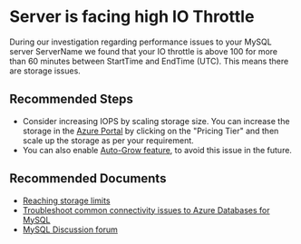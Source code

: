 <properties
    pageTitle="Orcas MySQL server is facing high IO throttle"
    description="Orcas MySQL server is facing high IO throttle"
    infoBubbleText="Server is facing high IO throttle. See details on the right"
    service="microsoft.dbformysql"
    resource="dbformysql"
    authors="congwang"
    ms.author="conwan"
    displayOrder="100"
    articleId="dbformysql-asc-performance-xiooperation"
    diagnosticScenario="OrcasMySQLXIOThrottle"
    selfHelpType="rca"
    resourceTags="servers, databases"
	cloudEnvironments="public, Fairfax, usnat, ussec"
	ownershipId="AzureData_AzureDatabaseforMySQL"
/>

# Server is facing high IO Throttle

<!--issueDescription-->
During our investigation regarding performance issues to your MySQL server <!--$ServerName-->ServerName<!--/$ServerName--> we found that your IO throttle is above 100 for more than 60 minutes between <!--$StartTime-->StartTime<!--/$StartTime--> and <!--$EndTime-->EndTime<!--/$EndTime--> (UTC). This means there are storage issues.
<!--/issueDescription-->

## **Recommended Steps**

* Consider increasing IOPS by scaling storage size. You can increase the storage in the [Azure Portal](https://portal.azure.com) by clicking on the "Pricing Tier" and then scale up the storage as per your requirement.
* You can also enable [Auto-Grow feature](https://docs.microsoft.com/azure/mysql/howto-auto-grow-storage-portal), to avoid this issue in the future.

## **Recommended Documents**

* [Reaching storage limits](https://docs.microsoft.com/azure/mysql/concepts-pricing-tiers)
* [Troubleshoot common connectivity issues to Azure Databases for MySQL](https://docs.microsoft.com/azure/mysql/howto-troubleshoot-common-connection-issues)<br>
* [MySQL Discussion forum](https://social.msdn.microsoft.com/Forums/home?forum=AzureDatabaseforMySQL)